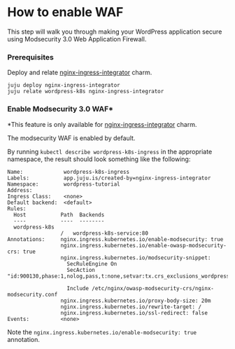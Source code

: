 # How to enable WAF

This step will walk you through making your WordPress application secure using Modsecurity 3.0
Web Application Firewall.

### Prerequisites

Deploy and relate [nginx-ingress-integrator](https://charmhub.io/nginx-ingress-integrator) charm.

```
juju deploy nginx-ingress-integrator
juju relate wordpress-k8s nginx-ingress-integrator
```

### Enable Modsecurity 3.0 WAF\*

\*This feature is only available for
[nginx-ingress-integrator](https://charmhub.io/nginx-ingress-integrator) charm.

The modsecurity WAF is enabled by default.

By running `kubectl describe wordpress-k8s-ingress` in the appropriate namespace, the result should
look something like the following:

```
Name:             wordpress-k8s-ingress
Labels:           app.juju.is/created-by=nginx-ingress-integrator
Namespace:        wordpress-tutorial
Address:
Ingress Class:    <none>
Default backend:  <default>
Rules:
  Host           Path  Backends
  ----           ----  --------
  wordpress-k8s
                 /   wordpress-k8s-service:80
Annotations:     nginx.ingress.kubernetes.io/enable-modsecurity: true
                 nginx.ingress.kubernetes.io/enable-owasp-modsecurity-crs: true
                 nginx.ingress.kubernetes.io/modsecurity-snippet:
                   SecRuleEngine On
                   SecAction "id:900130,phase:1,nolog,pass,t:none,setvar:tx.crs_exclusions_wordpress=1"

                   Include /etc/nginx/owasp-modsecurity-crs/nginx-modsecurity.conf
                 nginx.ingress.kubernetes.io/proxy-body-size: 20m
                 nginx.ingress.kubernetes.io/rewrite-target: /
                 nginx.ingress.kubernetes.io/ssl-redirect: false
Events:          <none>
```

Note the `nginx.ingress.kubernetes.io/enable-modsecurity: true` annotation.
